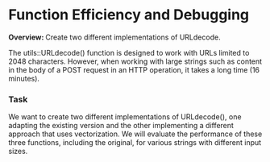 # Function Efficiency and Debugging

<strong>Overview: </strong>Create two different implementations of URLdecode.

The utils::URLdecode() function is designed to work with URLs limited to 2048 characters. However, when working with large strings such as 
content in the body of a POST request in an HTTP operation, it takes a long time (16 minutes). 

### Task
We want to create two different implementations of URLdecode(), one adapting the existing version and the other implementing
a different approach that uses vectorization. We will evaluate the performance of these three functions, including the original,
for various strings with different input sizes.

